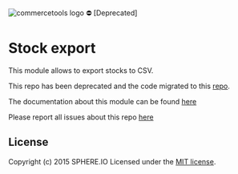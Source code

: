![commercetools logo](https://cdn.rawgit.com/commercetools/press-kit/master/PNG/72DPI/CT%20logo%20horizontal%20RGB%2072dpi.png)
⛔ [Deprecated]
# Stock export

This module allows to export stocks to CSV.

This repo has been deprecated and the code migrated to this [repo](https://github.com/commercetools/nodejs).

The documentation about this module can be found [here](https://commercetools.github.io/nodejs/cli/inventories-exporter.html)

Please report all issues about this repo [here](https://github.com/commercetools/nodejs)

## License
Copyright (c) 2015 SPHERE.IO
Licensed under the [MIT license](LICENSE-MIT).
